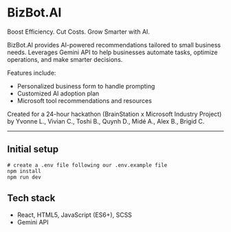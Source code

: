 # **BizBot.AI**

Boost Efficiency. Cut Costs. Grow Smarter with AI.

BizBot.AI provides AI-powered recommendations tailored to small business needs. Leverages Gemini API to help businesses automate tasks, optimize operations, and make smarter decisions.

Features include:
- Personalized business form to handle prompting
- Customized AI adoption plan
- Microsoft tool recommendations and resources


Created for a 24-hour hackathon (BrainStation x Microsoft Industry Project) by Yvonne L., Vivian C., Toshi B., Quynh D., Midé A., Alex B., Brigid C.

---

## Initial setup
```
# create a .env file following our .env.example file
npm install
npm run dev
```
## Tech stack
- React, HTML5, JavaScript (ES6+), SCSS
- Gemini API
